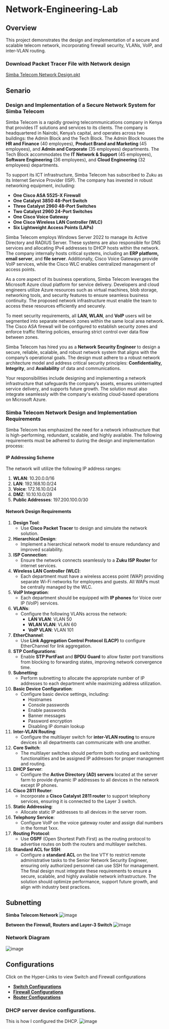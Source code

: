 # Network-Engineering-Lab

## Overview

This project demonstrates the design and implementation of a secure and scalable telecom network, incorporating firewall security, VLANs, VoIP, and inter-VLAN routing.

### Download Packet Tracer File with Network design
<a href="https://github.com/nickagesa/Network-Engineering-Lab/blob/main/Simba%20Telecom%20Network%20Design.pkt">Simba Telecom Network Design.pkt</a>

## Senario
### Design and Implementation of a Secure Network System for Simba Telecom

Simba Telecom is a rapidly growing telecommunications company in Kenya that provides IT solutions and services to its clients. The company is headquartered in Nairobi, Kenya’s capital, and operates across two buildings: the Admin Block and the Tech Block. The Admin Block houses the **HR and Finance** (40 employees), **Product Brand and Marketing** (45 employees), and **Admin and Corporate** (35 employees) departments. The Tech Block accommodates the **IT Network & Support** (45 employees), **Software Engineering** (36 employees), and **Cloud Engineering** (32 employees) departments.

To support its ICT infrastructure, Simba Telecom has subscribed to Zuku as its Internet Service Provider (ISP). The company has invested in robust networking equipment, including:

-	**One Cisco ASA 5525-X Firewall**
-	**One Catalyst 3850 48-Port Switch**
-	**Three Catalyst 2960 48-Port Switches**
-	**Two Catalyst 2960 24-Port Switches**
-	**One Cisco Voice Gateway**
-	**One Cisco Wireless LAN Controller (WLC)**
-	**Six Lightweight Access Points (LAPs)**

Simba Telecom employs Windows Server 2022 to manage its Active Directory and RADIUS Server. These systems are also responsible for DNS services and allocating IPv4 addresses to DHCP hosts within the network. The company internally hosts critical systems, including an **ERP platform, email server**, and **file server**. Additionally, Cisco Voice Gateways provide VoIP services, while the Cisco WLC enables centralized management of access points.

As a core aspect of its business operations, Simba Telecom leverages the Microsoft Azure cloud platform for service delivery. Developers and cloud engineers utilize Azure resources such as virtual machines, blob storage, networking tools, and security features to ensure seamless business continuity. The proposed network infrastructure must enable the team to access these resources efficiently and securely.

To meet security requirements, all **LAN, WLAN**, and **VoIP** users will be segmented into separate network zones within the same local area network. The Cisco ASA firewall will be configured to establish security zones and enforce traffic filtering policies, ensuring strict control over data flow between zones.

Simba Telecom has hired you as a **Network Security Engineer** to design a secure, reliable, scalable, and robust network system that aligns with the company’s operational goals. The design must adhere to a robust network architecture model and address critical security principles: **Confidentiality, Integrity**, and **Availability** of data and communications.

Your responsibilities include designing and implementing a network infrastructure that safeguards the company’s assets, ensures uninterrupted service delivery, and supports future growth. The solution must also integrate seamlessly with the company's existing cloud-based operations on Microsoft Azure.


### Simba Telecom Network Design and Implementation Requirements

Simba Telecom has emphasized the need for a network infrastructure that is high-performing, redundant, scalable, and highly available. The following requirements must be adhered to during the design and implementation process:

#### IP Addressing Scheme
The network will utilize the following IP address ranges:

1.	**WLAN**: 10.20.0.0/16
2.	**LAN**: 192.168.10.0/24
3.	**Voice**: 172.16.10.0/24
4.	**DMZ**: 10.10.10.0/28
5.	**Public Addresses**: 197.200.100.0/30

#### Network Design Requirements
1.	**Design Tool**:
    -	Use **Cisco Packet Tracer** to design and simulate the network solution.
2.	**Hierarchical Design**:
    -	Implement a hierarchical network model to ensure redundancy and improved scalability.
3.	**ISP Connection**:
    -	Ensure the network connects seamlessly to a **Zuku ISP Router** for internet services.
4.	**Wireless LAN Controller (WLC)**:
    -	Each department must have a wireless access point (WAP) providing separate Wi-Fi networks for employees and guests. All WAPs must be centrally managed by the WLC.
5.	**VoIP Integration**:
    -	Each department should be equipped with **IP phones** for Voice over IP (VoIP) services.
6.	**VLANs**:
    -	Configure the following VLANs across the network:
        -	**LAN VLAN**: VLAN 50
        -	**WLAN VLAN**: VLAN 60
        -	**VoIP VLAN**: VLAN 101
7.	**EtherChannel**:
    -	Use **Link Aggregation Control Protocol (LACP)** to configure EtherChannel for link aggregation.
8.	**STP Configurations**:
    -	Enable **STP PortFast** and **BPDU Guard** to allow faster port transitions from blocking to forwarding states, improving network convergence time.
9.	**Subnetting**:
    -	Perform subnetting to allocate the appropriate number of IP addresses to each department while maximizing address utilization.
10.	**Basic Device Configuration**:
    -	Configure basic device settings, including:
        -	Hostnames
        -	Console passwords
        -	Enable passwords
        -	Banner messages
        -	Password encryption
        -	Disabling IP domain lookup
11.	**Inter-VLAN Routing**:
    -	Configure the multilayer switch for **inter-VLAN routing** to ensure devices in all departments can communicate with one another.
12.	**Core Switch**:
    -	The multilayer switches should perform both routing and switching functionalities and be assigned IP addresses for proper management and routing.
13.	**DHCP Server**:
    -	Configure the **Active Directory (AD) servers** located at the server farm to provide dynamic IP addresses to all devices in the network except IP phones.
14.	**Cisco 2811 Router**:
    -	Incorporate a **Cisco Catalyst 2811 router** to support telephony services, ensuring it is connected to the Layer 3 switch.
15.	**Static Addressing**:
    -	Allocate static IP addresses to all devices in the server room.
16.	**Telephony Service**:
    -	Configure VoIP on the voice gateway router and assign dial numbers in the format 1xxx.
17.	**Routing Protocol**:
    -	Use **OSPF** (Open Shortest Path First) as the routing protocol to advertise routes on both the routers and multilayer switches.
18.	**Standard ACL for SSH**:
    -	Configure a **standard ACL** on the line VTY to restrict remote administrative tasks to the Senior Network Security Engineer, ensuring only authorized personnel can use SSH for management.
The final design must integrate these requirements to ensure a secure, scalable, and highly available network infrastructure. The solution should optimize performance, support future growth, and align with industry best practices.


## Subnetting
**Simba Telecom Network**
![image](https://github.com/user-attachments/assets/332e71ac-6891-44e5-a6f2-0d3056a50567)

**Between the Firewall, Routers and Layer-3 Switch**
![image](https://github.com/user-attachments/assets/20e692a2-39de-400c-a729-e8d4effe1fd5)


### Network Diagram
![image](https://github.com/user-attachments/assets/05eb616a-e847-4351-b72e-04a809aa70f3)

## Configurations
Click on the Hyper-Links to view Switch and Firewall configurations
- <a href="Switch Configurations.md">**Switch Configurations**</a>
- <a href="Firewall Configurations.md">**Firewall Configurations**</a>
- <a href="Router Configurations.md">**Router Configurations**</a>

### DHCP server device configurations.
This is how I configured the DHCP.
![image](https://github.com/user-attachments/assets/136bcc25-98d4-4920-a319-d06ed6e65227)



